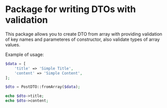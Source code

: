# Package for writing DTOs with validation

This package allows you to create DTO from array with providing validation of key names and parameteres of constructor, also validate types of array values.

Example of usage:

```php
$data = [
    'title' => 'Simple Title',
    'content' => 'Simple Content',
];

$dto = PostDTO::fromArray($data);

echo $dto->title;
echo $dto->content;
```